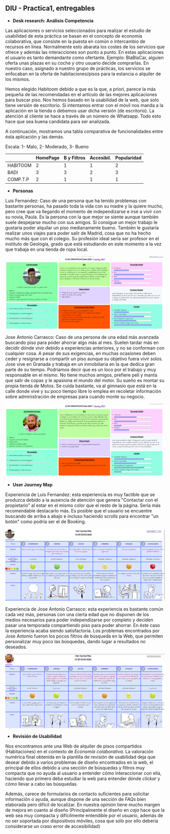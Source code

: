 ## DIU - Practica1, entregables


- __Desk research: Análisis Competencia__ 

Las aplicaciones o servicios seleccionados para realizar el estudio de usabilidad de esta práctica se basan en el concepto de economía colaborativa, que consiste en la puesta en común o intercambio de recursos en línea. Normalmente esto abarata los costes de los servicios que ofrece y además las interacciones son punto a punto. En estas aplicaciones el usuario es tanto demandante como ofertante. Ejemplo: BlaBlaCar, alguien oferta unas plazas en su coche y otro usuario decide comprarlas. En nuestro caso, asignado a nuestro grupo de prácticas, los servicios se enfocaban en la oferta de habitaciones/pisos para la estancia o alquiler de los mismos. 

Hemos elegido Habitoom debido a que es la que, a priori, parece la más pequeña de las recomendadas en el artículo de las mejores aplicaciones para buscar piso. Nos hemos basado en la usabilidad de la web, que solo tiene versión de escritorio. Si intentamos entrar con el móvil nos manda a la aplicación en la tienda o debemos usar dicha versión (de escritorio). La atención al cliente se hace a través de un número de Whatsapp. Todo esto hace que sea buena candidata para ser analizada.

A continuación, mostramos una tabla comparativa de funcionalidades entre ésta aplicación y las demás.

Escala: 1- Malo, 2- Moderado, 3- Bueno

|  	   | HomePage  | B y Filtros|Accesibil.  |Popularidad |
|---	   |---	       |---	    |---         |---	      |
| HABITOOM | 	2      |      1     |      1     |   	2     |
| BADI	   |   	3      |      3	    |      2     |   	3     |
| COMP.T.P | 	2      |      1	    |      1     |   	1     |   	   

- __Personas__ 

Luis Fernandez: Caso de una persona que ha tenido problemas con bastante personas, ha pasado toda la vida con su madre y la quiere mucho, pero cree que va llegando el momento de independizarse e irse a vivir con su novia, Paula. Es la persona con la que mejor se siente aunque también suele despejarse mucho con sus amigos. Si consigue un mejor trabajo le gustaría poder alquilar un piso medianamente bueno. También le gustaría realizar unos viajes para poder salir de Madrid, cosa que no ha hecho mucho más que con el colegio. Su profesión ideal sería ser profesor en el instituto de Geología, grado que está estudiando en este momento a la vez que trabaja en una tienda de ropa local.

![Persona](personas-journey/personaluis.png)


Jose Antonio Carrasco: Caso de una persona de una edad más avanzada buscando piso para poder ahorrar algo más al mes. Suelen tardar más en decidir dónde vivir debido a experiencias anteriores, y no se conforman con cualquier cosa. A pesar de sus exigencias, en muchas ocasiones deben ceder y resignarse a compartir un piso aunque su objetivo fuera vivir solos. 
Jose vive en Granada y trabaja en un inmobiliaria en la que dedica gran parte de su tiempo. Podríamos decir que es un loco por el trabajo y muy responsable en el mismo. No tiene muchos amigos, prefiere peli y manta que salir de copas y le apasiona el mundo del motor. Su sueño es montar su propia tienda de Motos. Se cuida bastante, va al gimnasio que está en la calle donde vive y su poco tiempo libre lo emplea en recoletar información sobre administración de empresas para cuando monte su negocio.

![Persona](personas-journey/personajose.png)


- __User Journey Map__


Experiencia de Luis Fernandez: esta experiencia es muy factible que se produzca debido a la ausencia de atención que genera "Contactar con el propietario" al estar en el mismo color que el resto de la página. Sería más recomendable destacarlo más. Es posible que el usuario se encuentre buscando de arriba a abajo e incluso haciendo scrolls para encontrar "un botón" como podría ser el de Booking. 

![Journey](personas-journey/journeyluis.png)

Experiencia de Jose Antonio Carrasco: esta experiencia es bastante común cada vez más, personas con una cierta edad que no disponen de los medios necesarios para poder independizarse por completo y deciden pasar una temporada compartiendo piso para poder ahorrar. En éste caso la experiencia acaba siendo satisfactoria. Los problemas encontrados por Jose Antonio fueron los pocos filtros de búsqueda en la Web, que permiten personalizar muy poco las búsquedas, dando lugar a resultados no deseados. 

![Journey](personas-journey/journeyjose1.png)



- __Revisión de Usabilidad__ 


Nos encontramos ante una Web de alquiler de pisos compartidos (Habitaciones) en el contexto de *Economía colaborativa*. La valoración numérica final obtenida en la plantilla de revisión de usabilidad deja que desear debido a varios problemas de diseño encontrados en la web, el principal de ellos debido a una sección de búsquedas y filtros muy compacta que no ayuda al usuario a entender cómo interaccionar con ella, haciendo que primero deba estudiar la web para entender dónde *clickar* y cómo llevar a cabo las búsquedas. 

Además, carece de formularios de contacto suficientes para solicitar información o ayuda, aunque dispone de una sección de *FAQs* bien elaborada pero difícil de localizar. 
En nuestra opinión tiene mucho margen de mejora en cuanto al diseño (Principalmente el diseño en *caja* hace que la web sea muy compacta y difícilmente entendible por el usuario, además de no ser soportada por dispositivos móviles, cosa que sólo por ello debería considerarse un craso error de accesibilidad)



